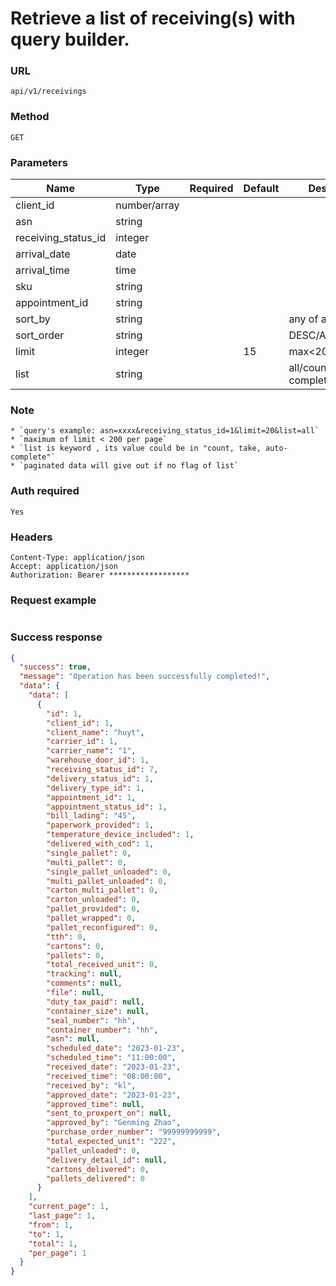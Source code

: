 # Retrieve a list of receiving(s) with query builder.

### URL

```text
api/v1/receivings
```

### Method

```text
GET
```

### Parameters

| Name                | Type         | Required | Default | Description                  |
|---------------------|--------------|----------|---------|------------------------------|
| client_id           | number/array |          |         |                              |
| asn                 | string       |          |         |                              |
| receiving_status_id | integer      |          |         |                              |
| arrival_date        | date         |          |         |                              |
| arrival_time        | time         |          |         |                              |
| sku                 | string       |          |         |                              |
| appointment_id      | string       |          |         |                              |
| sort_by             | string       |          |         | any of above field           |
| sort_order          | string       |          |         | DESC/ASC                     |
| limit               | integer      |          | 15      | max<200                      |
| list                | string       |          |         | all/count/take/auto-complete |

### Note

```text
* `query's example: asn=xxxx&receiving_status_id=1&limit=20&list=all`
* `maximum of limit < 200 per page`
* `list is keyword , its value could be in "count, take, auto-complete"`
* `paginated data will give out if no flag of list`

```

### Auth required

```text
Yes
```

### Headers

```text
Content-Type: application/json
Accept: application/json
Authorization: Bearer ******************
```

### Request example

```json

```

### Success response

```json
{
  "success": true,
  "message": "Operation has been successfully completed!",
  "data": {
    "data": [
      {
        "id": 1,
        "client_id": 1,
        "client_name": "huyt",
        "carrier_id": 1,
        "carrier_name": "1",
        "warehouse_door_id": 1,
        "receiving_status_id": 7,
        "delivery_status_id": 1,
        "delivery_type_id": 1,
        "appointment_id": 1,
        "appointment_status_id": 1,
        "bill_lading": "45",
        "paperwork_provided": 1,
        "temperature_device_included": 1,
        "delivered_with_cod": 1,
        "single_pallet": 0,
        "multi_pallet": 0,
        "single_pallet_unloaded": 0,
        "multi_pallet_unloaded": 0,
        "carton_multi_pallet": 0,
        "carton_unloaded": 0,
        "pallet_provided": 0,
        "pallet_wrapped": 0,
        "pallet_reconfigured": 0,
        "tth": 0,
        "cartons": 0,
        "pallets": 0,
        "total_received_unit": 0,
        "tracking": null,
        "comments": null,
        "file": null,
        "duty_tax_paid": null,
        "container_size": null,
        "seal_number": "hh",
        "container_number": "hh",
        "asn": null,
        "scheduled_date": "2023-01-23",
        "scheduled_time": "11:00:00",
        "received_date": "2023-01-23",
        "received_time": "08:00:00",
        "received_by": "kl",
        "approved_date": "2023-01-23",
        "approved_time": null,
        "sent_to_proxpert_on": null,
        "approved_by": "Genming Zhao",
        "purchase_order_number": "99999999999",
        "total_expected_unit": "222",
        "pallet_unloaded": 0,
        "delivery_detail_id": null,
        "cartons_delivered": 0,
        "pallets_delivered": 0
      }
    ],
    "current_page": 1,
    "last_page": 1,
    "from": 1,
    "to": 1,
    "total": 1,
    "per_page": 1
  }
}
```